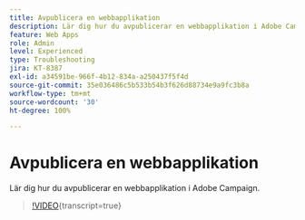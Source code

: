 ```yaml
---
title: Avpublicera en webbapplikation
description: Lär dig hur du avpublicerar en webbapplikation i Adobe Campaign.
feature: Web Apps
role: Admin
level: Experienced
type: Troubleshooting
jira: KT-8387
exl-id: a34591be-966f-4b12-834a-a250437f5f4d
source-git-commit: 35e036486c5b533b54b3f626d88734e9a9fc3b8a
workflow-type: tm+mt
source-wordcount: '30'
ht-degree: 100%

---
```


# Avpublicera en webbapplikation

Lär dig hur du avpublicerar en webbapplikation i Adobe Campaign.

>[!VIDEO](https://video.tv.adobe.com/v/335892?quality=12&learn=on){transcript=true}
